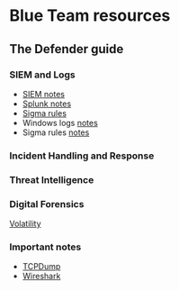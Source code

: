 # Blue Team resources
## The Defender guide

### SIEM and Logs
* [SIEM notes](https://towards.network/blue-team/siem)
* [Splunk notes](https://towards.network/blue-team/splunk)
* [Sigma rules](https://towards.network/blue-team/siem#sigma)
* Windows logs [notes](https://towards.network/blue-team/windows-logs)
* Sigma rules [notes](https://towards.network/blue-team/sigma)

### Incident Handling and Response

### Threat Intelligence

### Digital Forensics
[Volatility](https://towards.network/blue-team/digital-forensics)

### Important notes
* [TCPDump](https://towards.network/blue-team/tcpdump)
* [Wireshark](https://towards.network/blue-team/wireshark)
